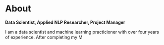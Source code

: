 # About

**Data Scientist, Applied NLP Researcher, Project Manager**

I am a data scientist and machine learning practicioner with over four years of experience. After completing my M